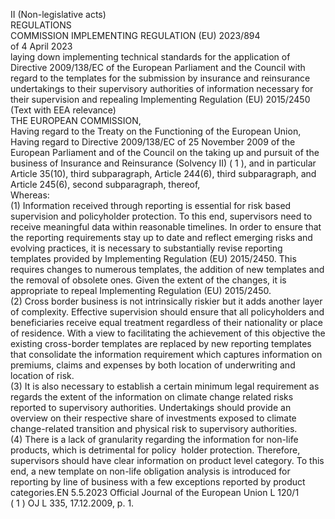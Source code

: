  II 
(Non-legislative acts)  
REGULATIONS  
COMMISSION IMPLEMENTING REGULATION (EU) 2023/894  
of 4 April 2023  
laying down implementing technical standards for the application of Directive 2009/138/EC of the 
European Parliament and the Council with regard to the templates for the submission by insurance 
and reinsurance undertakings to their supervisory authorities of information necessary for their 
supervision and repealing Implementing Regulation (EU) 2015/2450  
(Text with EEA relevance)  
THE EUROPEAN COMMISSION,  
Having regard to the Treaty on the Functioning of the European Union,  
Having regard to Directive 2009/138/EC of 25 November 2009 of the European Parliament and of the Council on the 
taking up and pursuit of the business of Insurance and Reinsurance (Solvency II) (  1 ), and in particular Article 35(10), 
third subparagraph, Article 244(6), third subparagraph, and Article 245(6), second subparagraph, thereof,  
Whereas:  
(1)  Information received through reporting is essential for risk based supervision and policyholder protection. To this 
end, supervisors need to receive meaningful data within reasonable timelines. In order to ensure that the 
reporting requirements stay up to date and reflect emerging risks and evolving practices, it is necessary to 
substantially revise reporting templates provided by Implementing Regulation (EU) 2015/2450. This requires 
changes to numerous templates, the addition of new templates and the removal of obsolete ones. Given the 
extent of the changes, it is appropriate to repeal Implementing Regulation (EU) 2015/2450.  
(2)  Cross border business is not intrinsically riskier but it adds another layer of complexity. Effective supervision 
should ensure that all policyholders and beneficiaries receive equal treatment regardless of their nationality or 
place of residence. With a view to facilitating the achievement of this objective the existing cross-border templates 
are replaced by new reporting templates that consolidate the information requirement which captures 
information on premiums, claims and expenses by both location of underwriting and location of risk.  
(3)  It is also necessary to establish a certain minimum legal requirement as regards the extent of the information on 
climate change related risks reported to supervisory authorities. Undertakings should provide an overview on 
their respective share of investments exposed to climate change-related transition and physical risk to supervisory 
authorities.  
(4)  There is a lack of granularity regarding the information for non-life products, which is detrimental for policy ­
holder protection. Therefore, supervisors should have clear information on product level category. To this end, a 
new template on non-life obligation analysis is introduced for reporting by line of business with a few exceptions 
reported by product categories.EN  5.5.2023 Official Journal of the European Union L 120/1  
( 1 ) OJ L 335, 17.12.2009, p. 1.